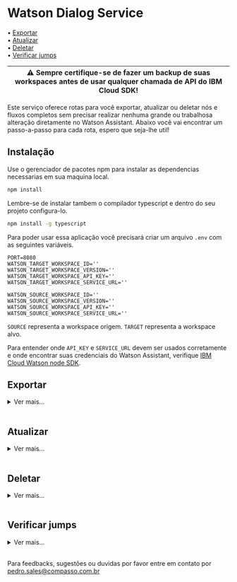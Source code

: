 # Watson Dialog Service

• [Exportar](#exportar)</br>
• [Atualizar](#atualizar)</br>
• [Deletar](#deletar)</br>
• [Verificar jumps](#verificar-jumps)</br>

| :warning: **Sempre** certifique-se de fazer um backup de suas workspaces antes de usar qualquer chamada de API do IBM Cloud SDK! |
| --- |

Este serviço oferece rotas para você exportar, atualizar ou deletar nós e fluxos completos sem precisar realizar nenhuma grande ou trabalhosa alteração diretamente no Watson Assistant. Abaixo você vai encontrar um passo-a-passo para cada rota, espero que seja-lhe util!

## Instalação

Use o gerenciador de pacotes npm para instalar as dependencias necessarias em sua maquina local.

```bash
npm install
```

Lembre-se de instalar tambem o compilador typescript e dentro do seu projeto configura-lo.

```bash
npm install -g typescript
```

Para poder usar essa aplicação você precisará criar um arquivo `.env` com as seguintes variáveis.

```.env
PORT=8080
WATSON_TARGET_WORKSPACE_ID=''
WATSON_TARGET_WORKSPACE_VERSION=''
WATSON_TARGET_WORKSPACE_API_KEY=''
WATSON_TARGET_WORKSPACE_SERVICE_URL=''

WATSON_SOURCE_WORKSPACE_ID=''
WATSON_SOURCE_WORKSPACE_VERSION=''
WATSON_SOURCE_WORKSPACE_API_KEY=''
WATSON_SOURCE_WORKSPACE_SERVICE_URL=''
```

`SOURCE` representa a workspace origem.
`TARGET` representa a workspace alvo.

Para entender onde `API_KEY` e `SERVICE_URL` devem ser usados corretamente ​​e onde encontrar suas credenciais do Watson Assistant, verifique [IBM Cloud Watson node SDK](https://github.com/watson-developer-cloud/node-sdk#assistant-v1 ).

## Exportar

<details> <summary> Ver mais... </summary>
Exporte uma árvore de diálogo inteira em uma workspace diferente a partir da qual a árvore foi originalmente criada.

## Uso

Com sua árvore de diálogo criada e seu arquivo `.env` pronto, você irá coletar o **dialog_node** do nó inicial da arvore que você quer exportar. Lembre-se de anota-lo em algum lugar.

Então rode estes comandos nesta ordem:

```bash
npm run build
```

```bash
npm start
```

Acessando a rota `/dialogtree/add` e realizando uma requisição **POST** com o body desta forma abaixo, onde `parentNodeId` é o nó em que se inicia o fluxo e `importNodeId` é o ultimo nó da arvore inteira de dialogo do Watson, neste exemplo sendo por padrão o `Anything else`:

```json
{
    "parentNodeId": "node_9_9999999999",
    "importNodeId": "Anything else"
}
```

> se sua `target` workspace for igual a sua `source` workspace apenas não contendo este novo fluxo que deseja exportar, o fluxo será exportado no exato lugar que ele se encontra na `target` workspace.

| :warning: Lembre se que se jumps são realizados para nós que não estão sendo exportados, esta aplicação irá deleta-los para evitar problemas decorridos na exportação para `target` workspace(Essa validação não afeta o fluxo original na `source` workspace). |
| --- |

E simples assim **toda a sua árvore de diálogo** é exportada de uma workspace para outra sem nenhum retrabalho pesado! :)

## Erros

Quando o codigo do ultimo nó esta ausente na workspace de destino.</br>

```json
{
    "status":400,
    "error":"Import node not found"
}
```

Quando o codigo do parentNode não é encontrado na workspace de origem.</br>

```json
{
    "status": 400,
    "error": "Entry point node required"
}
```

Erros de árvore invalida e colisões ocorrerão quando alguns de seus nós de exportação estiverem mal definidos na workspace de origem ou já existirem na sua workspace de destino.</br>

```json
{
    "status": 400,
    "error": "Invalid tree detected. Dialog node 'node_1_1658504403239' is poorly defined. Check its parent or previous_sibling value.",
    "message": "Bad Request"
}
```

</details></br>

## Atualizar

<details> <summary> Ver mais... </summary>

Para atualizar um nó especifico você utilizará:

.env

```.env
PORT=8080
WATSON_TARGET_WORKSPACE_ID=''
WATSON_TARGET_WORKSPACE_VERSION=''
WATSON_TARGET_WORKSPACE_API_KEY=''
WATSON_TARGET_WORKSPACE_SERVICE_URL=''
```

Rota: `nodes/update`

Metodo: `POST`

body:

```json
{
  "dialogNodeId": "",
  "toModifyData": "",
  "attributeToModifyName": ""
}
```

**dialogNodeId**: Id do nó de dialogo.</br></br>
**attributeToModifyName**: Nome do atributo a ser modificado.</br>

<li>newContext</li>
<li>newDialogNode</li>
<li>newDescription</li>
<li>newConditions</li>
<li>newParent</li>
<li>newPreviousSibling</li>
<li>newOutput</li>
<li>newMetadata</li>
<li>newNextStep</li>
<li>newTitle</li>
<li>newType</li>
<li>newEventName</li>
<li>newVariable</li>
<li>newActions</li>
<li>newDigressIn</li>
<li>newDigressOut</li>
<li>newDigressOutSlots</li>
<li>newUserLabel</li>
<li>newDisambiguationOptOut</li>
<li>includeAudit</li></br>

**toModifyData**: Nova informação que será utilizada para atualizar o nó.</br>
<li>string</li>
<li>int</li>
<li>object</li>
<li>array</li></br></br>
Retorno:

```json
{
    "statusCode": "200",
}
```

</details></br>

## Deletar

<details> <summary> Ver mais... </summary>

Para deletar um nó especifico você utilizará:

.env

```.env
PORT=8080
WATSON_TARGET_WORKSPACE_ID=''
WATSON_TARGET_WORKSPACE_VERSION=''
WATSON_TARGET_WORKSPACE_API_KEY=''
WATSON_TARGET_WORKSPACE_SERVICE_URL=''
```

Rota: `nodes/delete`

Metodo: `DELETE`

body:

```json
{
  "dialogNodeId": ""
}
```

**dialogNodeId**: Id do nó de dialogo.</br></br>

Retorno:

```json
{
    "statusCode": "200",
}
```

</details></br>

## Verificar jumps

<details> <summary> Ver mais... </summary>

Para verificar jumps dentro de um fluxo especifico você utilizará:

.env

```.env
PORT=8080
WATSON_TARGET_WORKSPACE_ID=''
WATSON_TARGET_WORKSPACE_VERSION=''
WATSON_TARGET_WORKSPACE_API_KEY=''
WATSON_TARGET_WORKSPACE_SERVICE_URL=''
```

Rota: `nodes/jumps`

Metodo: `GET`

body:

```json
{
  "dialogNodesId": ""
}
```

**dialogNodesId**: Id do nó de dialogo.</br></br>

Retorno:

```json
{
    "status": 200,
    "body": {
        "dialogTreeJumpsDetails": [
            {
                "jump_details": {
                    "to": "node_1_1111111111111",
                    "from": {
                        "title": "Node Title",
                        "id": "node_1_1111111111111"
                    }
                }
            }
        ]
    }
}
```

</details></br>

Para feedbacks, sugestões ou duvidas por favor entre em contato por pedro.sales@compasso.com.br
